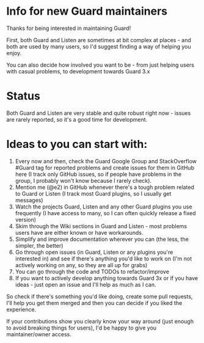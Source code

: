 # Info for new Guard maintainers

Thanks for being interested in maintaining Guard!

First, both Guard and Listen are sometimes at bit complex at places - and both are used by many users, so I'd suggest finding a way of helping you enjoy.

You can also decide how involved you want to be - from just helping users with casual problems, to development towards Guard 3.x

# Status

Both Guard and Listen are very stable and quite robust right now - issues are rarely reported, so it's a good time for development.

# Ideas to you can start with:

1. Every now and then, check the Guard Google Group and StackOverflow #Guard tag for reported problems and create issues for them in GitHub here (I track only GitHub issues, so if people have problems in the group, I probably won't know because I rarely check).
2. Mention me (@e2) in GitHub whenever there's a tough problem related to Guard or Listen (I track most Guard plugins, so I usually get messages)
3. Watch the projects Guard, Listen and any other Guard plugins you use frequently (I have access to many, so I can often quickly release a fixed version)
4. Skim through the Wiki sections in Guard and Listen - most problems users have are either known or have workarounds.
5. Simplify and improve documentation wherever you can (the less, the simpler, the better)
6. Go through open issues (in Guard, Listen or any plugins you're interested in) and see if there's anything you'd like to work on (I'm not actively working on any, so they are all up for grabs)
7. You can go through the code and TODOs to refactor/improve
8. If you want to actively develop anything towards Guard 3x or if you have ideas - just open an issue and I'll help as much as I can.  

So check if there's something you'd like doing, create some pull requests, I'll help you get them merged and then you can decide if you liked the experience.

If your contributions show you clearly know your way around (just enough to avoid breaking things for users), I'd be happy to give you maintainer/owner access.
